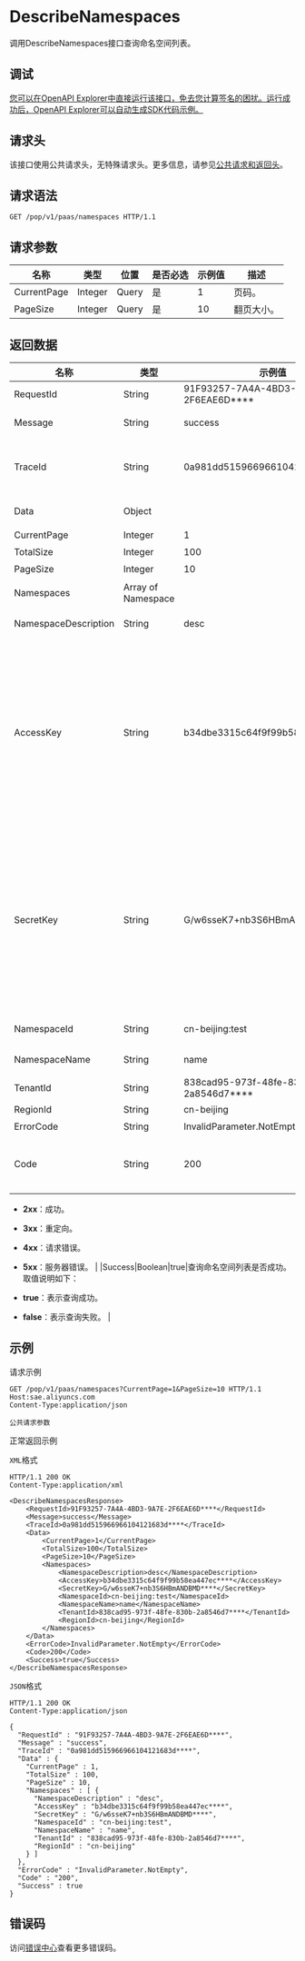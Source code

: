 # DescribeNamespaces

调用DescribeNamespaces接口查询命名空间列表。

## 调试

[您可以在OpenAPI Explorer中直接运行该接口，免去您计算签名的困扰。运行成功后，OpenAPI Explorer可以自动生成SDK代码示例。](https://api.aliyun.com/#product=sae&api=DescribeNamespaces&type=ROA&version=2019-05-06)

## 请求头

该接口使用公共请求头，无特殊请求头。更多信息，请参见[公共请求和返回头](~~126964~~)。

## 请求语法

```
GET /pop/v1/paas/namespaces HTTP/1.1
```

## 请求参数

|名称|类型|位置|是否必选|示例值|描述|
|--|--|--|----|---|--|
|CurrentPage|Integer|Query|是|1|页码。 |
|PageSize|Integer|Query|是|10|翻页大小。 |

## 返回数据

|名称|类型|示例值|描述|
|--|--|---|--|
|RequestId|String|91F93257-7A4A-4BD3-9A7E-2F6EAE6D\*\*\*\*|请求ID。 |
|Message|String|success|调用结果的附加信息。 |
|TraceId|String|0a981dd515966966104121683d\*\*\*\*|调用链ID，用于精确查询调用信息。 |
|Data|Object| |命名空间信息列表。 |
|CurrentPage|Integer|1|页码。 |
|TotalSize|Integer|100|总数。 |
|PageSize|Integer|10|翻页大小。 |
|Namespaces|Array of Namespace| |命名空间列表。 |
|NamespaceDescription|String|desc|命名空间描述。 |
|AccessKey|String|b34dbe3315c64f9f99b58ea447ec\*\*\*\*|ACM专用AccessKey ID，用于操作ACM某个命名空间内的数据。更多信息，请参见[阿里云AccessKey和ACM专用AccessKey的区别](~~~~)。 |
|SecretKey|String|G/w6sseK7+nb3S6HBmANDBMD\*\*\*\*|ACM专用AccessKey Secret，用于操作ACM某个命名空间内的数据。更多信息，请参见[阿里云AccessKey和ACM专用AccessKey的区别](~~~~)。 |
|NamespaceId|String|cn-beijing:test|命名空间ID。 |
|NamespaceName|String|name|命名空间名称。 |
|TenantId|String|838cad95-973f-48fe-830b-2a8546d7\*\*\*\*|租户ID。 |
|RegionId|String|cn-beijing|地域。 |
|ErrorCode|String|InvalidParameter.NotEmpty|错误码。 |
|Code|String|200|接口状态或POP错误码。取值说明如下：

 -   **2xx**：成功。
-   **3xx**：重定向。
-   **4xx**：请求错误。
-   **5xx**：服务器错误。 |
|Success|Boolean|true|查询命名空间列表是否成功。取值说明如下：

 -   **true**：表示查询成功。
-   **false**：表示查询失败。 |

## 示例

请求示例

```
GET /pop/v1/paas/namespaces?CurrentPage=1&PageSize=10 HTTP/1.1
Host:sae.aliyuncs.com
Content-Type:application/json

公共请求参数
```

正常返回示例

`XML`格式

```
HTTP/1.1 200 OK
Content-Type:application/xml

<DescribeNamespacesResponse>
    <RequestId>91F93257-7A4A-4BD3-9A7E-2F6EAE6D****</RequestId>
    <Message>success</Message>
    <TraceId>0a981dd515966966104121683d****</TraceId>
    <Data>
        <CurrentPage>1</CurrentPage>
        <TotalSize>100</TotalSize>
        <PageSize>10</PageSize>
        <Namespaces>
            <NamespaceDescription>desc</NamespaceDescription>
            <AccessKey>b34dbe3315c64f9f99b58ea447ec****</AccessKey>
            <SecretKey>G/w6sseK7+nb3S6HBmANDBMD****</SecretKey>
            <NamespaceId>cn-beijing:test</NamespaceId>
            <NamespaceName>name</NamespaceName>
            <TenantId>838cad95-973f-48fe-830b-2a8546d7****</TenantId>
            <RegionId>cn-beijing</RegionId>
        </Namespaces>
    </Data>
    <ErrorCode>InvalidParameter.NotEmpty</ErrorCode>
    <Code>200</Code>
    <Success>true</Success>
</DescribeNamespacesResponse>
```

`JSON`格式

```
HTTP/1.1 200 OK
Content-Type:application/json

{
  "RequestId" : "91F93257-7A4A-4BD3-9A7E-2F6EAE6D****",
  "Message" : "success",
  "TraceId" : "0a981dd515966966104121683d****",
  "Data" : {
    "CurrentPage" : 1,
    "TotalSize" : 100,
    "PageSize" : 10,
    "Namespaces" : [ {
      "NamespaceDescription" : "desc",
      "AccessKey" : "b34dbe3315c64f9f99b58ea447ec****",
      "SecretKey" : "G/w6sseK7+nb3S6HBmANDBMD****",
      "NamespaceId" : "cn-beijing:test",
      "NamespaceName" : "name",
      "TenantId" : "838cad95-973f-48fe-830b-2a8546d7****",
      "RegionId" : "cn-beijing"
    } ]
  },
  "ErrorCode" : "InvalidParameter.NotEmpty",
  "Code" : "200",
  "Success" : true
}
```

## 错误码

访问[错误中心](https://error-center.aliyun.com/status/product/sae)查看更多错误码。

